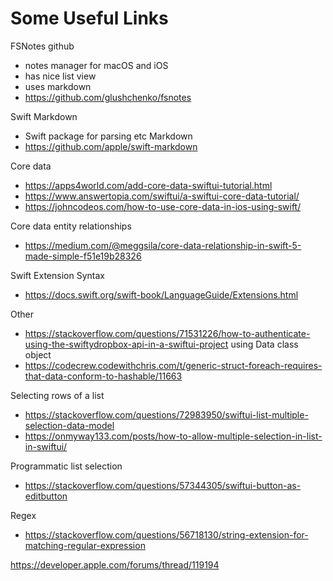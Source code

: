 #  Some Useful Links


FSNotes github 
- notes manager for macOS and iOS
- has nice list view
- uses markdown
- https://github.com/glushchenko/fsnotes


Swift Markdown
- Swift package for parsing etc Markdown
- https://github.com/apple/swift-markdown

Core data
- https://apps4world.com/add-core-data-swiftui-tutorial.html
- https://www.answertopia.com/swiftui/a-swiftui-core-data-tutorial/
- https://johncodeos.com/how-to-use-core-data-in-ios-using-swift/

Core data entity relationships
- https://medium.com/@meggsila/core-data-relationship-in-swift-5-made-simple-f51e19b28326

Swift Extension Syntax
- https://docs.swift.org/swift-book/LanguageGuide/Extensions.html

Other
- https://stackoverflow.com/questions/71531226/how-to-authenticate-using-the-swiftydropbox-api-in-a-swiftui-project
using Data class object
- https://codecrew.codewithchris.com/t/generic-struct-foreach-requires-that-data-conform-to-hashable/11663


Selecting rows of a list
- https://stackoverflow.com/questions/72983950/swiftui-list-multiple-selection-data-model
- https://onmyway133.com/posts/how-to-allow-multiple-selection-in-list-in-swiftui/

Programmatic list selection
- https://stackoverflow.com/questions/57344305/swiftui-button-as-editbutton

Regex
- https://stackoverflow.com/questions/56718130/string-extension-for-matching-regular-expression


https://developer.apple.com/forums/thread/119194
